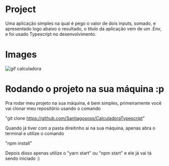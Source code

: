 # Project 
 Uma aplicação simples na qual é pego o valor de dois inputs, somado, e apresentado logo abaixo o resultado, o titulo da aplicação vem de um .Env, e foi usado Typescript no desenvolvimento.
 
 # Images
 ![gif calculadora](https://user-images.githubusercontent.com/70164638/123007288-584a9900-d38f-11eb-954f-4894b5f5a2da.gif)


# Rodando o projeto na sua máquina :p

Pra rodar meu projeto na sua máquina, é bem simples, primeiramente você vai clonar meu repositório usando o comando

"git clone https://github.com/Santiagososs/CalculadoraTypescript"

Quando já tiver com a pasta direitinho ai na sua máquina, apenas abra o terminal e utilize o comando

"npm install"

Depois disso apenas utilize o "yarn start" ou "npm start" e ele já vai tá sendo iniciado :)
